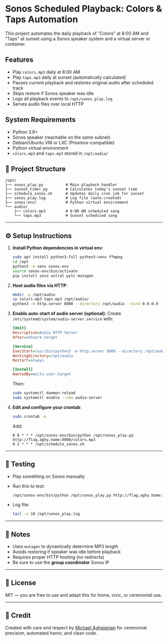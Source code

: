 # Sonos Scheduled Playback: Colors & Taps Automation

This project automates the daily playback of "Colors" at 8:00 AM and "Taps" at sunset using a Sonos speaker system and a virtual server or container.

## Features

- Play `colors.mp3` daily at 8:00 AM
- Play `taps.mp3` daily at sunset (automatically calculated)
- Pauses current playback and restores original audio after scheduled track
- Skips restore if Sonos speaker was idle
- Logs all playback events to `/opt/sonos_play.log`
- Serves audio files over local HTTP

## System Requirements

- Python 3.8+
- Sonos speaker (reachable on the same subnet)
- Debian/Ubuntu VM or LXC (Proxmox-compatible)
- Python virtual environment
- `colors.mp3` and `taps.mp3` stored in `/opt/audio/`

## 📁 Project Structure

```
/opt/
├── sonos_play.py          # Main playback handler
├── sunset_timer.py        # Calculates today's sunset time
├── schedule_sonos.sh      # Updates daily cron job for sunset
├── sonos_play.log         # Log file (auto-created)
├── sonos-env/             # Python virtual environment
└── audio/
    ├── colors.mp3         # 8:00 AM scheduled song
    └── taps.mp3           # Sunset scheduled song
```



---

## ⚙️ Setup Instructions

1. **Install Python dependencies in virtual env**:
    ```bash
    sudo apt install python3-full python3-venv ffmpeg
    cd /opt
    python3 -m venv sonos-env
    source sonos-env/bin/activate
    pip install soco astral pytz mutagen
    ```

2. **Host audio files via HTTP**:
    ```bash
    mkdir -p /opt/audio
    cp colors.mp3 taps.mp3 /opt/audio/
    python3 -m http.server 8000 --directory /opt/audio --bind 0.0.0.0
    ```

3. **Enable auto-start of audio server (optional)**:
    Create `/etc/systemd/system/audio-server.service` with:
    ```ini
    [Unit]
    Description=Audio HTTP Server
    After=network.target

    [Service]
    ExecStart=/usr/bin/python3 -m http.server 8000 --directory /opt/audio --bind 0.0.0.0
    WorkingDirectory=/opt/audio
    Restart=always

    [Install]
    WantedBy=multi-user.target
    ```

    Then:
    ```bash
    sudo systemctl daemon-reload
    sudo systemctl enable --now audio-server
    ```

4. **Edit and configure your crontab**:
    ```bash
    sudo crontab -e
    ```

    Add:
    ```cron
    0 8 * * * /opt/sonos-env/bin/python /opt/sonos_play.py http://flag.aghy.home:8000/colors.mp3
    0 2 * * * /opt/schedule_sonos.sh
    ```

---

## 🧪 Testing

- Play something on Sonos manually
- Run this to test:
    ```bash
    /opt/sonos-env/bin/python /opt/sonos_play.py http://flag.aghy.home:8000/colors.mp3
    ```

- Log file:
    ```bash
    tail -n 10 /opt/sonos_play.log
    ```

---

## 📌 Notes

- Uses `mutagen` to dynamically determine MP3 length
- Avoids restoring if speaker was idle before playback
- Requires proper HTTP hosting (no redirects)
- Be sure to use the **group coordinator** Sonos IP

---

## 📄 License

MIT — you are free to use and adapt this for home, civic, or ceremonial use.

---

## 🫡 Credit

Created with care and respect by [Michael Aghajanian](https://github.com/agster27) for ceremonial precision, automated honor, and clean code.

